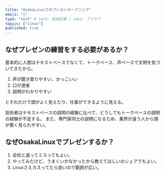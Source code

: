```yaml
---
title: "OsakaLinuxでのプレゼンオープニング"
emoji: "🐥"
type: "tech" # tech: 技術記事 / idea: アイデア
topics: ["linux"]
published: true
---
```





## なぜプレゼンの練習をする必要があるか？

基本的に人間はテキストベースでなくて、トークベース、声ベースで文明を気づいてきたから。

1. 声が聞き取りやすい、かっこいい
2. 口が達者
3. 説明がわかりやすい

とそれだけで頭がよく見えたり、仕事ができるように見える。

技術者はテキストベースの説明の経験に比べて、どうしてもトークベースの説明の経験が不足する。
また、専門家同士の説明になるため、業界が違う人から頭が悪く見られやすい。

## なぜOsakaLinuxでプレゼンするか？

1. 会社と違ってミスってもよい。
2. やってみたけど、うまくいかなかったから教えてほしいのシェアでもよい。
3. Linuxさえカスってたら良いので範囲が広い。

